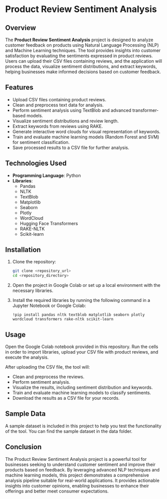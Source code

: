 # Product Review Sentiment Analysis

## Overview

The **Product Review Sentiment Analysis** project is designed to analyze customer feedback on products using Natural Language Processing (NLP) and Machine Learning techniques. The tool provides insights into customer satisfaction by evaluating the sentiments expressed in product reviews. Users can upload their CSV files containing reviews, and the application will process the data, visualize sentiment distributions, and extract keywords, helping businesses make informed decisions based on customer feedback.

## Features

- Upload CSV files containing product reviews.
- Clean and preprocess text data for analysis.
- Perform sentiment analysis using TextBlob and advanced transformer-based models.
- Visualize sentiment distributions and review length.
- Extract keywords from reviews using RAKE.
- Generate interactive word clouds for visual representation of keywords.
- Train and evaluate machine learning models (Random Forest and SVM) for sentiment classification.
- Save processed results to a CSV file for further analysis.

## Technologies Used

- **Programming Language**: Python
- **Libraries**:
  - Pandas
  - NLTK
  - TextBlob
  - Matplotlib
  - Seaborn
  - Plotly
  - WordCloud
  - Hugging Face Transformers
  - RAKE-NLTK
  - Scikit-learn

## Installation

1. Clone the repository:
   ```bash
   git clone <repository_url>
   cd <repository_directory>

2. Open the project in Google Colab or set up a local environment with the necessary libraries.

3. Install the required libraries by running the following command in a Jupyter Notebook or Google Colab:
   
   ```!pip install pandas nltk textblob matplotlib seaborn plotly wordcloud transformers rake-nltk scikit-learn```

## Usage
Open the Google Colab notebook provided in this repository.
Run the cells in order to import libraries, upload your CSV file with product reviews, and execute the analysis.

After uploading the CSV file, the tool will:
- Clean and preprocess the reviews.
- Perform sentiment analysis.
- Visualize the results, including sentiment distribution and keywords.
- Train and evaluate machine learning models to classify sentiments.
- Download the results as a CSV file for your records.

## Sample Data
A sample dataset is included in this project to help you test the functionality of the tool. You can find the sample dataset in the data folder.

## Conclusion
The Product Review Sentiment Analysis project is a powerful tool for businesses seeking to understand customer sentiment and improve their products based on feedback. By leveraging advanced NLP techniques and machine learning models, this project demonstrates a comprehensive analysis pipeline suitable for real-world applications. It provides actionable insights into customer opinions, enabling businesses to enhance their offerings and better meet consumer expectations.

